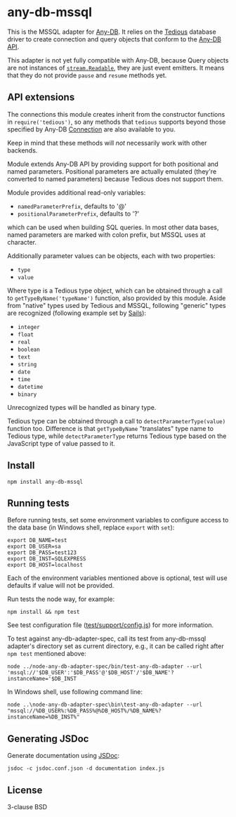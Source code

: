 # any-db-mssql

This is the MSSQL adapter for [Any-DB][1]. It relies on the [Tedious][2]
database driver to create connection and query objects that conform to the
[Any-DB API][3].

This adapter is not yet fully compatible with Any-DB, because Query objects
are not instances of [`stream.Readable`][4], they are just event emitters.
It means that they do not provide `pause` and `resume` methods yet.

## API extensions

The connections this module creates inherit from the constructor
functions in `require('tedious')`, so any methods that `tedious` supports
beyond those specified by Any-DB [Connection][5] are also available to you.

Keep in mind that these methods will *not* necessarily work with
other backends.

Module extends Any-DB API by providing support for both positional and
named parameters. Positional parameters are actually emulated (they're
converted to named parameters) because Tedious does not support them.

Module provides additional read-only variables:

- `namedParameterPrefix`, defaults to '@'
- `positionalParameterPrefix`, defaults to '?'

which can be used when building SQL queries. In most other data bases,
named parameters are marked with colon prefix, but MSSQL uses at character.

Additionally parameter values can be objects, each with two properties:

- `type`
- `value`

Where type is a Tedious type object, which can be obtained through a call to
`getTypeByName('typeName')` function, also provided by this module.
Aside from "native" types used by Tedious and MSSQL, following "generic"
types are recognized (following example set by [Sails][6]):

- `integer`
- `float`
- `real`
- `boolean`
- `text`
- `string`
- `date`
- `time`
- `datetime`
- `binary`

Unrecognized types will be handled as binary type.

Tedious type can be obtained through a call to `detectParameterType(value)`
function too. Difference is that `getTypeByName` "translates" type name to
Tedious type, while `detectParameterType` returns Tedious type based on the
JavaScript type of value passed to it.


## Install

    npm install any-db-mssql


## Running tests

Before running tests, set some environment variables to configure access
to the data base (in Windows shell, replace `export` with `set`):

    export DB_NAME=test
    export DB_USER=sa
    export DB_PASS=test123
    export DB_INST=SQLEXPRESS
    export DB_HOST=localhost

Each of the environment variables mentioned above is optional,
test will use defaults if value will not be provided.

Run tests the node way, for example:

    npm install && npm test

See test configuration file ([test/support/config.js][7]) for more information.

To test against any-db-adapter-spec, call its test from any-db-mssql
adapter's directory set as current directory, e.g., it can be called
right after `npm test` mentioned above:

    node ../node-any-db-adapter-spec/bin/test-any-db-adapter --url 'mssql://'$DB_USER':'$DB_PASS'@'$DB_HOST'/'$DB_NAME'?instanceName='$DB_INST

In Windows shell, use following command line:

	node ..\node-any-db-adapter-spec\bin\test-any-db-adapter --url "mssql://%DB_USER%:%DB_PASS%@%DB_HOST%/%DB_NAME%?instanceName=%DB_INST%"


## Generating JSDoc

Generate documentation using [JSDoc][8]:

    jsdoc -c jsdoc.conf.json -d documentation index.js


## License

3-clause BSD

[1]: https://github.com/grncdr/node-any-db
[2]: http://pekim.github.io/tedious/
[3]: https://github.com/grncdr/node-any-db-adapter-spec
[4]: http://nodejs.org/api/stream.html#stream_class_stream_readable
[5]: https://github.com/grncdr/node-any-db-adapter-spec#connection
[6]: http://sailsjs.org/#/documentation/concepts/ORM/Attributes.html?q=attribute-options
[7]: test/support/config.js
[8]: http://usejsdoc.org/
